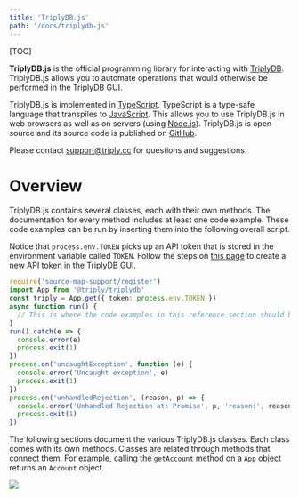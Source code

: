 ```yaml
---
title: 'TriplyDB.js'
path: '/docs/triplydb-js'
---
```


[TOC]

**TriplyDB.js** is the official programming library for interacting with [TriplyDB](/triply-db-getting-started). TriplyDB.js allows you to automate operations that would otherwise be performed in the TriplyDB GUI.

TriplyDB.js is implemented in [TypeScript](https://www.typescriptlang.org). TypeScript is a type-safe language that transpiles to [JavaScript](https://en.wikipedia.org/wiki/JavaScript). This allows you to use TriplyDB.js in web browsers as well as on servers (using [Node.js](https://nodejs.org)). TriplyDB.js is open source and its source code is published on [GitHub](https://github.com/TriplyDB/TriplyDB-JS).

Please contact [support@triply.cc](mailto:support@triply.cc) for questions and suggestions.



# Overview

TriplyDB.js contains several classes, each with their own methods. The documentation for every method includes at least one code example. These code examples can be run by inserting them into the following overall script.

Notice that `process.env.TOKEN` picks up an API token that is stored in the environment variable called `TOKEN`. Follow the steps on [this page](/triply-api/#creating-an-api-token) to create a new API token in the TriplyDB GUI.

```ts
require('source-map-support/register')
import App from '@triply/triplydb'
const triply = App.get({ token: process.env.TOKEN })
async function run() {
  // This is where the code examples in this reference section should be placed.
}
run().catch(e => {
  console.error(e)
  process.exit(1)
})
process.on('uncaughtException', function (e) {
  console.error('Uncaught exception', e)
  process.exit(1)
})
process.on('unhandledRejection', (reason, p) => {
  console.error('Unhandled Rejection at: Promise', p, 'reason:', reason)
  process.exit(1)
})
```

The following sections document the various TriplyDB.js classes. Each class comes with its own methods. Classes are related through methods that connect them. For example, calling the `getAccount` method on a `App` object returns an `Account` object.

![](ClassDiagram.png)
